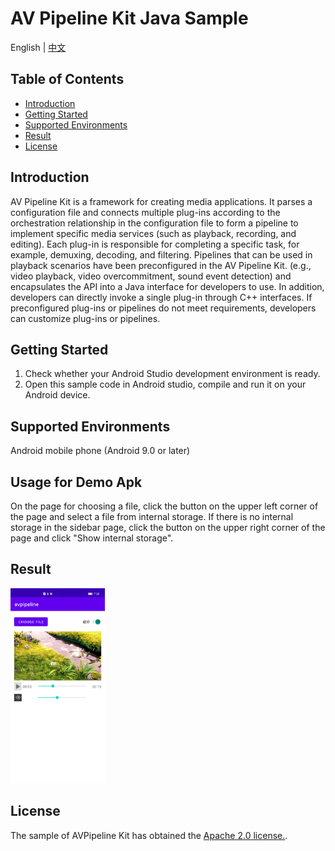# AV Pipeline Kit Java Sample

English | [中文](README_ZH.md)

## Table of Contents
 * [Introduction](#introduction)
 * [Getting Started](#getting-started)
 * [Supported Environments](#supported-environments)
 * [Result](#result)
 * [License](#license)

## Introduction
AV Pipeline Kit is a framework for creating media applications. It parses a configuration file and connects multiple plug-ins according to the orchestration relationship in the configuration file to form a pipeline to implement specific media services (such as playback, recording, and editing). Each plug-in is responsible for completing a specific task, for example, demuxing, decoding, and filtering.
Pipelines that can be used in playback scenarios have been preconfigured in the AV Pipeline Kit. (e.g., video playback, video overcommitment, sound event detection) and encapsulates the API into a Java interface for developers to use. In addition, developers can directly invoke a single plug-in through C++ interfaces. If preconfigured plug-ins or pipelines do not meet requirements, developers can customize plug-ins or pipelines.

## Getting Started
1. Check whether your Android Studio development environment is ready.
2. Open this sample code in Android studio, compile and run it on your Android device.

## Supported Environments
Android mobile phone (Android 9.0 or later)

## Usage for Demo Apk
On the page for choosing a file, click the button on the upper left corner of the page and select a file from internal storage. If there is no internal storage in the sidebar page, click the button on the upper right corner of the page and click "Show internal storage".

## Result
<img src="AVPipelineResult.png" width="30%" height="30%">

## License
The sample of AVPipeline Kit has obtained the [Apache 2.0 license.](http://www.apache.org/licenses/LICENSE-2.0).
